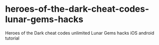 # heroes-of-the-dark-cheat-codes-lunar-gems-hacks
Heroes of the Dark cheat codes unlimited Lunar Gems hacks iOS android tutorial
